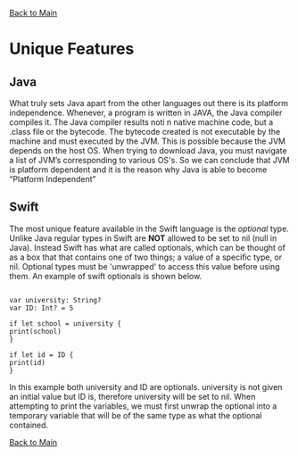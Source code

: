 [Back to Main](README.md/#unique-features-of-the-language)
# Unique Features

## Java

What truly sets Java apart from the other languages out there is its platform independence. Whenever, a program is written in JAVA, the Java compiler compiles it.
The Java compiler results noti n native machine code, but a .class file or the bytecode. The bytecode created is not executable by the machine and must executed by the JVM.  This is possible because the JVM depends on the host OS. When trying to download Java, you must navigate a list of JVM’s corresponding to various OS's. So we can conclude that JVM is platform dependent and it is the reason why Java is able to become “Platform Independent”

## Swift

The most unique feature available in the Swift language is the *optional* type. Unlike Java regular types in Swift are **NOT** allowed to be set to nil (null in Java). Instead Swift has what are called optionals, which can be thought of as a box that that contains one of two things; a value of a specific type, or nil. Optional types must be 'unwrapped' to access this value before using them. An example of swift optionals is shown below.

```

var university: String?
var ID: Int? = 5

if let school = university {
print(school)
}

if let id = ID {
print(id)
}

```

In this example both university and ID are optionals. university is not given an initial value but ID is, therefore university will be set to nil. When attempting to print the variables, we must first unwrap the optional into a temporary variable that will be of the same type as what the optional contained.

[Back to Main](README.md/#unique-features-of-the-language)


